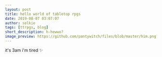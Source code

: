 ```yaml
---
layout: post
title: hello world of tabletop rpgs
date: 2019-08-07 03:07:07
author: selkie
tags: [ttrpgs, blog]
short_description: h-hewwo?
image_preview: https://github.com/pantywitch/files/blob/master/him.png?raw=true
---
```

it's 3am i'm tired
:sparkles:
